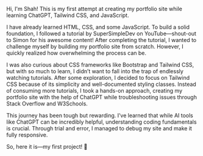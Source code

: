 Hi, I'm Shah! This is my first attempt at creating my portfolio site while learning ChatGPT, Tailwind CSS, and JavaScript.

I have already learned HTML, CSS, and some JavaScript. To build a solid foundation, I followed a tutorial by SuperSimpleDev on YouTube—shout-out to Simon for his awesome content! After completing the tutorial, I wanted to challenge myself by building my portfolio site from scratch. However, I quickly realized how overwhelming the process can be.

I was also curious about CSS frameworks like Bootstrap and Tailwind CSS, but with so much to learn, I didn’t want to fall into the trap of endlessly watching tutorials. After some exploration, I decided to focus on Tailwind CSS because of its simplicity and well-documented styling classes. Instead of consuming more tutorials, I took a hands-on approach, creating my portfolio site with the help of ChatGPT while troubleshooting issues through Stack Overflow and W3Schools.

This journey has been tough but rewarding. I’ve learned that while AI tools like ChatGPT can be incredibly helpful, understanding coding fundamentals is crucial. Through trial and error, I managed to debug my site and make it fully responsive.

So, here it is—my first project! 🚀
